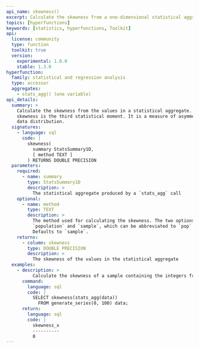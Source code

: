 ```yaml
---
api_name: skewness()
excerpt: Calculate the skewness from a one-dimensional statistical aggregate
topics: [hyperfunctions]
keywords: [statistics, hyperfunctions, Toolkit]
api:
  license: community
  type: function
  toolkit: true
  version:
    experimental: 1.0.0
    stable: 1.3.0
hyperfunction:
  family: statistical and regression analysis
  type: accessor
  aggregates:
    - stats_agg() (one variable)
api_details:
  summary: >
    Calculate the skewness from the values in a statistical aggregate. The
    skewness is the third statistical moment. It is a measure of asymmetry in a
    data distribution.
  signatures:
    - language: sql
      code: |
        skewness(
          summary StatsSummary1D,
          [ method TEXT ]
        ) RETURNS DOUBLE PRECISION
  parameters:
    required:
      - name: summary
        type: StatsSummary1D
        description: >
          The statistical aggregate produced by a `stats_agg` call
    optional:
      - name: method
        type: TEXT
        description: >
          The method used for calculating the skewness. The two options are
          `population` and `sample`, which can be abbreviated to `pop` or `samp`.
          Defaults to `sample`.
    returns:
      - column: skewness
        type: DOUBLE PRECISION
        description: >
          The skewness of the values in the statistical aggregate
  examples:
    - description: >
          Calculate the skewness of a sample containing the integers from 0 to 100.
      command:  
        language: sql
        code: |
          SELECT skewness(stats_agg(data))
            FROM generate_series(0, 100) data;
      return:
        language: sql
        code: |
          skewness_x
          ----------
          0
---
```


